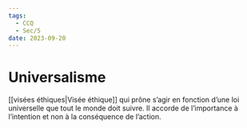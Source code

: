 ```yaml
---
tags:
  - CCQ
  - Sec/5
date: 2023-09-20
---
```


# Universalisme

[[visées éthiques|Visée éthique]] qui prône s’agir en fonction d’une loi universelle que tout le monde doit suivre. Il accorde de l’importance à l’intention et non à la conséquence de l’action.